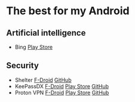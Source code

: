 # The best for my Android
## Artificial intelligence
- Bing [Play Store](https://play.google.com/store/apps/details?id=com.microsoft.bing) 
## Security
- Shelter [F-Droid](https://f-droid.org/packages/net.typeblog.shelter/) [GitHub](https://github.com/PeterCxy/Shelter)
- KeePassDX [F-Droid](https://f-droid.org/packages/com.kunzisoft.keepass.libre/) [Play Store](https://play.google.com/store/apps/details?id=com.kunzisoft.keepass.free) [GitHub](https://github.com/Kunzisoft/KeePassDX)
- Proton VPN [F-Droid](https://f-droid.org/en/packages/ch.protonvpn.android/) [Play Store](https://play.google.com/store/apps/details?id=ch.protonvpn.android) [GitHub](https://github.com/ProtonVPN/android-app)

